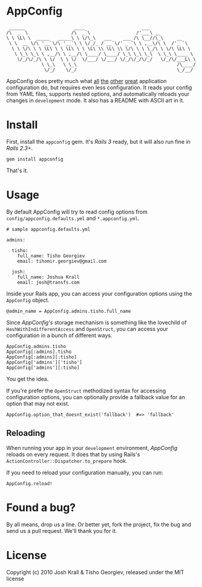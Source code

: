 AppConfig
=========

	 ______                  ____                     ___                 
	/\  _  \                /\  _`\                 /'___\ __             
	\ \ \L\ \  _____   _____\ \ \/\_\   ___    ___ /\ \__//\_\     __     
	 \ \  __ \/\ '__`\/\ '__`\ \ \/_/_ / __`\/' _ `\ \ ,__\/\ \  /'_ `\   
	  \ \ \/\ \ \ \L\ \ \ \L\ \ \ \L\ \\ \L\ \\ \/\ \ \ \_/\ \ \/\ \L\ \  
	   \ \_\ \_\ \ ,__/\ \ ,__/\ \____/ \____/ \_\ \_\ \_\  \ \_\ \____ \ 
	    \/_/\/_/\ \ \/  \ \ \/  \/___/ \/___/ \/_/\/_/\/_/   \/_/\/___L\ \
	             \ \_\   \ \_\                                     /\____/
	              \/_/    \/_/                                     \_/__/

AppConfig does pretty much what [all](http://github.com/cjbottaro/app_config) [the](http://github.com/stephencelis/app) [other](http://github.com/merbjedi/app_config) [great](http://github.com/oshuma/app_config) application configuration do, but requires even less configuration. It reads your config from YAML files, supports nested options, and automatically reloads your changes in `development` mode. It also has a README with ASCII art in it.

Install
=======

First, install the `appconfig` gem. It's *Rails 3* ready, but it will also run fine in *Rails 2.3+*.

	gem install appconfig
	
That's it.

Usage
=======

By default AppConfig will try to read config options from `config/appconfig.defaults.yml` and `*.appconfig.yml`.

	# sample appconfig.defaults.yml
	
	admins:

	  tisho: 
	    full_name: Tisho Georgiev
	    email: tihomir.georgiev@gmail.com

	  josh:
	    full_name: Joshua Krall
	    email: josh@transfs.com

Inside your Rails app, you can access your configuration options using the `AppConfig` object.

	@admin_name = AppConfig.admins.tisho.full_name

Since *AppConfig's* storage mechanism is something like the lovechild of `HashWithIndifferentAccess` and `OpenStruct`, you can access your configuration in a bunch of different ways.

	AppConfig.admins.tisho
	AppConfig[:admins].tisho
	AppConfig[:admins][:tisho]
	AppConfig['admins']['tisho']
	AppConfig['admins'][:tisho]

You get the idea.

If you're prefer the `OpenStruct` methodized syntax for accessing configuration options, you can optionally provide a fallback value for an option that may not exist.

	AppConfig.option_that_doesnt_exist('fallback') 	#=> 'fallback'

Reloading
-------

When running your app in your `development` environment, *AppConfig* reloads on every request. It does that by using Rails's `ActionController::Dispatcher.to_prepare` hook.

If you need to reload your configuration manually, you can run:

	AppConfig.reload!

Found a bug?
=======

By all means, drop us a line. Or better yet, fork the project, fix the bug and send us a pull request. We'll thank you for it.

License
=======

Copyright (c) 2010 Josh Krall & Tisho Georgiev, released under the MIT license
